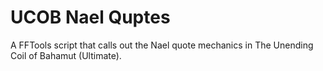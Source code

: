 # UCOB Nael Quptes
A FFTools script that calls out the Nael quote mechanics in The Unending Coil of Bahamut (Ultimate).